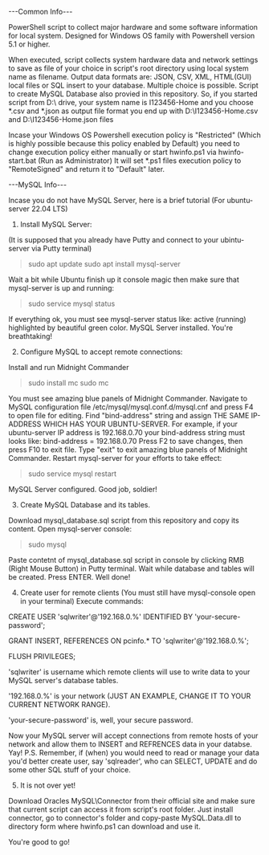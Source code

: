 ---Common Info---

PowerShell script to collect major hardware and some software information for local system. Designed for Windows OS family with Powershell version 5.1 or higher.

When executed, script collects system hardware data and network settings to save as file of your choice in script's root directory using local system name as filename. Output data formats are: JSON, CSV, XML, HTML(GUI) local files or SQL insert to your database. Multiple choiсe is possible. Script to create MySQL Database also provied in this repository. So, if you started script from D:\ drive, your system name is I123456-Home and you choose *.csv and *.json as output file format you end up with D:\I123456-Home.csv and D:\I123456-Home.json files

Incase your Windows OS Powershell execution policy is "Restricted" (Which is highly possible because this policy enabled by Default) you need to change execution policy either manually or start hwinfo.ps1 via hwinfo-start.bat (Run as Administrator) It will set *.ps1 files execution policy to "RemoteSigned" and return it to "Default" later.

---MySQL Info---

Incase you do not have MySQL Server, here is a brief tutorial (For ubuntu-server 22.04 LTS)

01. Install MySQL Server:

(It is supposed that you already have Putty and connect to your ubintu-server via Putty terminal)

>sudo apt update sudo apt install mysql-server

Wait a bit while Ubuntu finish up it console magic then make sure that mysql-server is up and running:

>sudo service mysql status

If everything ok, you must see mysql-server status like: active (running) highlighted by beautiful green color. MySQL Server installed. You're breathtaking!

02. Configure MySQL to accept remote connections: 

Install and run Midnight Commander

>sudo install mc 
>sudo mc

You must see amazing blue panels of Midnight Commander. Navigate to MySQL configuration file /etc/mysql/mysql.conf.d/mysql.cnf and press F4 to open file for editing. Find "bind-address" string and assign THE SAME IP-ADDRESS WHICH HAS YOUR UBUNTU-SERVER. For example, if your ubuntu-server IP address is 192.168.0.70 your bind-address string must looks like: bind-address = 192.168.0.70 Press F2 to save changes, then press F10 to exit file. Type "exit" to exit amazing blue panels of Midnight Commander. Restart mysql-server for your efforts to take effect:

>sudo service mysql restart

MySQL Server configured. Good job, soldier!

03. Create MySQL Database and its tables.

Download mysql_database.sql script from this repository and copy its content. Open mysql-server console:

>sudo mysql

Paste contetnt of mysql_database.sql script in console by clicking RMB (Right Mouse Button) in Putty terminal. Wait while database and tables will be created. Press ENTER. Well done!

04. Create user for remote clients (You must still have mysql-console open in your terminal) 
Execute commands:

CREATE USER 'sqlwriter'@'192.168.0.%' IDENTIFIED BY 'your-secure-password'; 

GRANT INSERT, REFERENCES ON pcinfo.* TO 'sqlwriter'@'192.168.0.%'; 

FLUSH PRIVILEGES;

'sqlwriter' is username which remote clients will use to write data to your MySQL server's database tables. 

'192.168.0.%' is your network (JUST AN EXAMPLE, CHANGE IT TO YOUR CURRENT NETWORK RANGE). 

'your-secure-password' is, well, your secure password.

Now your MySQL server will accept connections from remote hosts of your network and allow them to INSERT and REFRENCES data in your databse. Yay! 
P.S. Remember, if (when) you would need to read or manage your data you'd better create user, say 'sqlreader', who can SELECT, UPDATE and do some other SQL stuff of your choice.

05. It is not over yet!

Download Oracles MySQL\Connector from their official site and make sure that current script can access it from script's root folder.
Just install connector, go to connector's folder and copy-paste MySQL.Data.dll to directory form where hwinfo.ps1 can download and use it.

You're good to go!
